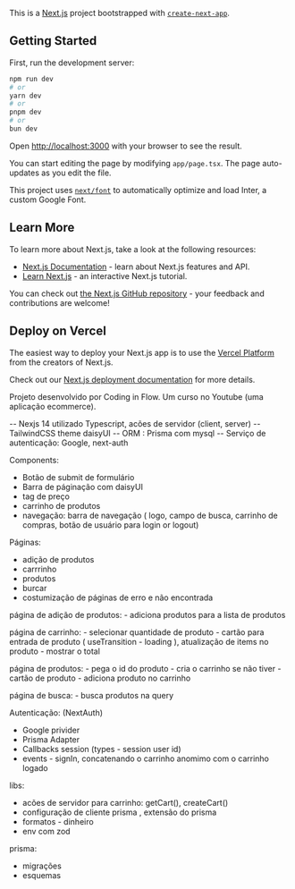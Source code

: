 This is a [Next.js](https://nextjs.org/) project bootstrapped with [`create-next-app`](https://github.com/vercel/next.js/tree/canary/packages/create-next-app).

## Getting Started

First, run the development server:

```bash
npm run dev
# or
yarn dev
# or
pnpm dev
# or
bun dev
```

Open [http://localhost:3000](http://localhost:3000) with your browser to see the result.

You can start editing the page by modifying `app/page.tsx`. The page auto-updates as you edit the file.

This project uses [`next/font`](https://nextjs.org/docs/basic-features/font-optimization) to automatically optimize and load Inter, a custom Google Font.

## Learn More

To learn more about Next.js, take a look at the following resources:

- [Next.js Documentation](https://nextjs.org/docs) - learn about Next.js features and API.
- [Learn Next.js](https://nextjs.org/learn) - an interactive Next.js tutorial.

You can check out [the Next.js GitHub repository](https://github.com/vercel/next.js/) - your feedback and contributions are welcome!

## Deploy on Vercel

The easiest way to deploy your Next.js app is to use the [Vercel Platform](https://vercel.com/new?utm_medium=default-template&filter=next.js&utm_source=create-next-app&utm_campaign=create-next-app-readme) from the creators of Next.js.

Check out our [Next.js deployment documentation](https://nextjs.org/docs/deployment) for more details.

Projeto desenvolvido por Coding in Flow.
Um curso no Youtube (uma aplicação ecommerce).

-- Nexjs 14 utilizado Typescript, acões de servidor (client, server)
-- TailwindCSS theme daisyUI
-- ORM : Prisma com mysql
-- Serviço de autenticação: Google, next-auth

Components:
  - Botão de submit de formulário
  - Barra de páginação com daisyUI
  - tag de preço
  - carrinho de produtos
  - navegação: barra de navegação ( logo, campo de busca, carrinho de compras, botão de usuário para login or logout)

Páginas:
  - adição de produtos
  - carrrinho
  - produtos
  - burcar
  - costumização de páginas de erro e não encontrada

  página de adição de produtos:
    - adiciona produtos para a lista de produtos

  página de carrinho:
    - selecionar quantidade de produto
    - cartão para entrada de produto ( useTransition - loading ), atualização de items no produto
    - mostrar o total

  página de produtos:
    - pega o id do produto
    - cria o carrinho se não tiver
    - cartão de produto
    - adiciona produto no carrinho

  página de busca:
    - busca produtos na query

Autenticação: (NextAuth)
  - Google privider
  - Prisma Adapter
  - Callbacks session (types - session user id)
  - events - signIn, concatenando o carrinho anomimo com o carrinho logado

libs:
  - acões de servidor para carrinho: getCart(), createCart()
  - configuração de cliente prisma , extensão do prisma
  - formatos - dinheiro
  - env com zod

prisma:
  - migrações
  - esquemas
